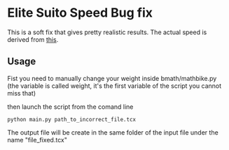 # Elite Suito Speed Bug fix

This is a soft fix that gives pretty realistic results. The actual speed is derived from [this](https://www.gribble.org/cycling/power_v_speed.html).

## Usage

Fist you need to manually change your weight inside bmath/mathbike.py (the variable is called weight, it's the first variable of the script you cannot miss that)

then launch the script from the comand line

```
python main.py path_to_incorrect_file.tcx
```

The output file will be create in the same folder of the input file under the name "file_fixed.tcx"
